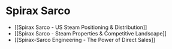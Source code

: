# Spirax Sarco

- [[Spirax Sarco - US Steam Positioning & Distribution]]
- [[Spirax Sarco - Steam Properties & Competitive Landscape]]
- [[Spirax-Sarco Engineering - The Power of Direct Sales]]

